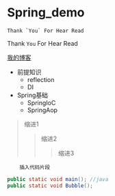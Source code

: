 # Spring_demo

    Thank `You` For Hear Read
Thank `You` For Hear Read

[我的博客](http://blog.csdn.net/guodongxiaren) 

* 前提知识
    * reflection
    * DI
* Spring基础
    * SpringIoC
    * SpringAop
    
>缩进1
>>缩进2
>>>缩进3


        插入代码片段

```java
public static void main(); //java
public static void Bubble(); 
```

